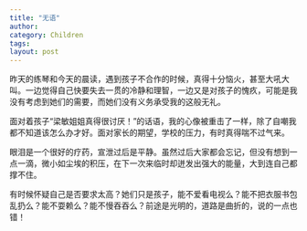 ```yaml
---
title: "无语"
author:
category: Children
tags: 
layout: post
---
```

昨天的练琴和今天的晨读，遇到孩子不合作的时候，真得十分恼火，甚至大吼大叫。一边觉得自己快要失去一贯的冷静和理智，一边又是对孩子的愧疚，可能是我没有考虑到她们的需要，而她们没有义务承受我的这般无礼。

面对着孩子“梁敏姐姐真得很讨厌！”的话语，我的心像被重击了一样，除了自嘲我都不知道该怎么办才好。面对家长的期望，学校的压力，有时真得喘不过气来。

眼泪是一个很好的疗药，宣泄过后是平静。虽然过后大家都会忘记，但没有想到一点一滴，微小如尘埃的积压，在下一次来临时却迸发出强大的能量，大到连自己都撑不住。

有时候怀疑自己是否要求太高？她们只是孩子，能不爱看电视么？能不把衣服书包乱扔么？能不耍赖么？能不慢吞吞么？前途是光明的，道路是曲折的，说的一点也错！

